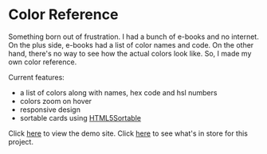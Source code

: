 # Color Reference
Something born out of frustration. I had a bunch of e-books and no internet. On the plus side, e-books had a list of color names and code. On the other hand, there's no way to see how the actual colors look like. So, I made my own color reference.

Current features:
- a list of colors along with names, hex code and hsl numbers
- colors zoom on hover
- responsive design
- sortable cards using [HTML5Sortable](https://github.com/lukasoppermann/html5sortable)

Click [here](https://cjyprojects.github.io/colorref/) to view the demo site.
Click [here](https://trello.com/b/OGwBPCG0) to see what's in store for this project.
